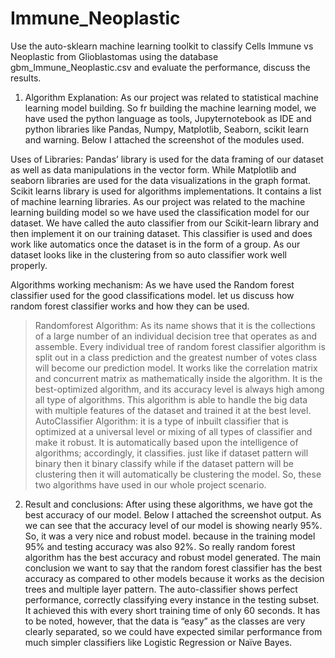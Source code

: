 # Immune_Neoplastic
Use the auto-sklearn machine learning toolkit to classify Cells Immune vs Neoplastic from Glioblastomas using the database
gbm_Immune_Neoplastic.csv and evaluate the performance, discuss the results. 

1. Algorithm Explanation:
As our project was related to statistical machine learning model building. So fr building the machine learning model, we have used the python language as tools, Jupyternotebook as IDE and python libraries like Pandas, Numpy, Matplotlib, Seaborn, scikit learn and warning. Below I attached the screenshot of the modules used.

Uses of Libraries:
Pandas’ library is used for the data framing of our dataset as well as data manipulations in the vector form. While Matplotlib and seaborn libraries are used for the data visualizations in the graph format. Scikit learns library is used for algorithms implementations. It contains a list of machine learning libraries. As our project was related to the machine learning building model so we have used the classification model for our dataset. We have called the auto classifier from our Scikit-learn library and then implement it on our training dataset. This classifier is used and does work like automatics once the dataset is in the form of a group. As our dataset looks like in the clustering from so auto classifier work well properly.

Algorithms working mechanism:
As we have used the Random forest classifier used for the good classifications model. let us discuss how random forest classifier works and how they can be used.
> Randomforest Algorithm: As its name shows that it is the collections of a large number of an individual decision tree that operates as and assemble. Every individual tree of random forest classifier algorithm is split out in a class prediction and the greatest number of votes class will become our prediction model. It works like the correlation matrix and concurrent matrix as mathematically inside the algorithm.  It is the best-optimized algorithm, and its accuracy level is always high among all type of algorithms. This algorithm is able to handle the big data with multiple features of the dataset and trained it at the best level.
> AutoClassifier Algorithm: it is a type of inbuilt classifier that is optimized at a universal level or mixing of all types of classifier and make it robust. It is automatically based upon the intelligence of algorithms; accordingly, it classifies. just like if dataset pattern will binary then it binary classify while if the dataset pattern will be clustering then it will automatically be clustering the model. 
So, these two algorithms have used in our whole project scenario.  

2. Result and conclusions:
After using these algorithms, we have got the best accuracy of our model. Below I attached the screenshot output.
As we can see that the accuracy level of our model is showing nearly 95%. So, it was a very nice and robust model. because in the training model 95% and testing accuracy was also 92%. So really random forest algorithm has the best accuracy and robust model generated. The main conclusion we want to say that the random forest classifier has the best accuracy as compared to other models because it works as the decision trees and multiple layer pattern. 
The auto-classifier shows perfect performance, correctly classifying every instance in the testing subset. It achieved this with every short training time of only 60 seconds. It has to be noted, however, that the data is “easy” as the classes are very clearly separated, so we could have expected similar performance from much simpler classifiers like Logistic Regression or Naïve Bayes.
